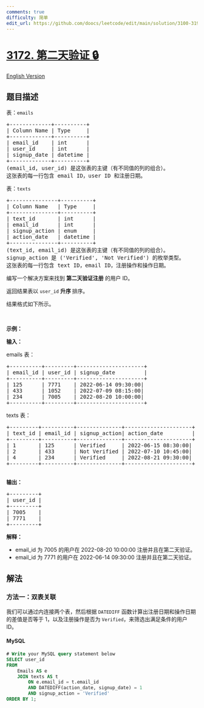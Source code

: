 ```yaml
---
comments: true
difficulty: 简单
edit_url: https://github.com/doocs/leetcode/edit/main/solution/3100-3199/3172.Second%20Day%20Verification/README.md
---
```


<!-- problem:start -->

# [3172. 第二天验证 🔒](https://leetcode.cn/problems/second-day-verification)

[English Version](/solution/3100-3199/3172.Second%20Day%20Verification/README_EN.md)

## 题目描述

<!-- description:start -->

<p>表：<code>emails</code></p>

<pre>
+-------------+----------+
| Column Name | Type     | 
+-------------+----------+
| email_id    | int      |
| user_id     | int      |
| signup_date | datetime |
+-------------+----------+
(email_id, user_id) 是这张表的主键（有不同值的列的组合）。
这张表的每一行包含 email ID，user ID 和注册日期。
</pre>

<p>表：<code>texts</code></p>

<pre>
+---------------+----------+
| Column Name   | Type     | 
+---------------+----------+
| text_id       | int      |
| email_id      | int      |
| signup_action | enum     |
| action_date   | datetime |
+---------------+----------+
(text_id, email_id) 是这张表的主键（有不同值的列的组合）。
signup_action 是 ('Verified', 'Not Verified') 的枚举类型。
这张表的每一行包含 text ID，email ID，注册操作和操作日期。
</pre>

<p>编写一个解决方案来找到&nbsp;<strong>第二天验证注册</strong>&nbsp;的用户 ID。</p>

<p>返回结果表以&nbsp;<code>user_id</code> <strong>升序&nbsp;</strong>排序。</p>

<p>结果格式如下所示。</p>

<p>&nbsp;</p>

<p><strong class="example">示例：</strong></p>

<div class="example-block">
<p><b>输入：</b></p>

<p>emails 表：</p>

<pre class="example-io">
+----------+---------+---------------------+
| email_id | user_id | signup_date         |
+----------+---------+---------------------+
| 125      | 7771    | 2022-06-14 09:30:00|
| 433      | 1052    | 2022-07-09 08:15:00|
| 234      | 7005    | 2022-08-20 10:00:00|
+----------+---------+---------------------+
</pre>

<p>texts 表：</p>

<pre class="example-io">
+---------+----------+--------------+---------------------+
| text_id | email_id | signup_action| action_date         |
+---------+----------+--------------+---------------------+
| 1       | 125      | Verified     | 2022-06-15 08:30:00|
| 2       | 433      | Not Verified | 2022-07-10 10:45:00|
| 4       | 234      | Verified     | 2022-08-21 09:30:00|
+---------+----------+--------------+---------------------+
    </pre>

<p><strong>输出：</strong></p>

<pre class="example-io">
+---------+
| user_id |
+---------+
| 7005    |
| 7771    |
+---------+
</pre>

<p><strong>解释：</strong></p>

<ul>
	<li>email_id 为 7005 的用户在 2022-08-20 10:00:00 注册并且在第二天验证。</li>
	<li>email_id 为 7771 的用户在 2022-06-14 09:30:00 注册并且在第二天验证。</li>
</ul>
</div>

<!-- description:end -->

## 解法

<!-- solution:start -->

### 方法一：双表关联

我们可以通过内连接两个表，然后根据 `DATEDIFF` 函数计算出注册日期和操作日期的差值是否等于 1，以及注册操作是否为 `Verified`，来筛选出满足条件的用户 ID。

<!-- tabs:start -->

#### MySQL

```sql
# Write your MySQL query statement below
SELECT user_id
FROM
    Emails AS e
    JOIN texts AS t
        ON e.email_id = t.email_id
        AND DATEDIFF(action_date, signup_date) = 1
        AND signup_action = 'Verified'
ORDER BY 1;
```

<!-- tabs:end -->

<!-- solution:end -->

<!-- problem:end -->
